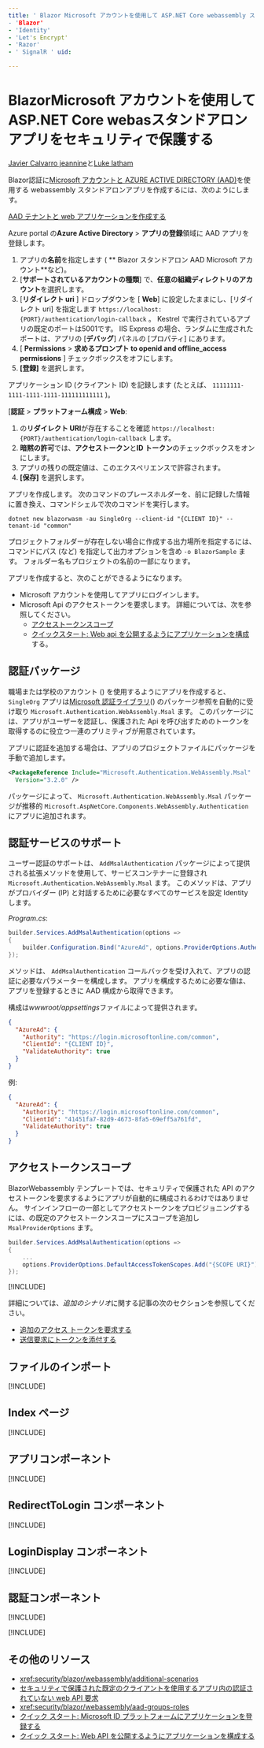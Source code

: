 ```yaml
---
title: ' Blazor Microsoft アカウントを使用して ASP.NET Core webassembly スタンドアロンアプリをセキュリティで保護する: 説明:: ms. 作成者: ms. カスタム: ms。日付: なし:
- 'Blazor'
- 'Identity'
- 'Let's Encrypt'
- 'Razor'
- ' SignalR ' uid: 

---
```

# <a name="secure-an-aspnet-core-blazor-webassembly-standalone-app-with-microsoft-accounts"></a>BlazorMicrosoft アカウントを使用して ASP.NET Core webasスタンドアロンアプリをセキュリティで保護する

[Javier Calvarro jeannine](https://github.com/javiercn)と[Luke latham](https://github.com/guardrex)

Blazor認証に[Microsoft アカウントと AZURE ACTIVE DIRECTORY (AAD)](/azure/active-directory/develop/quickstart-register-app#register-a-new-application-using-the-azure-portal)を使用する webassembly スタンドアロンアプリを作成するには、次のようにします。

[AAD テナントと web アプリケーションを作成する](/azure/active-directory/develop/v2-overview)

Azure portal の**Azure Active Directory**  >  **アプリの登録**領域に AAD アプリを登録します。

1. アプリの**名前**を指定します ( ** Blazor スタンドアロン AAD Microsoft アカウント**など)。
1. [**サポートされているアカウントの種類**] で、**任意の組織ディレクトリのアカウント**を選択します。
1. [**リダイレクト uri** ] ドロップダウンを [ **Web**] に設定したままにし、[リダイレクト uri] を指定します `https://localhost:{PORT}/authentication/login-callback` 。 Kestrel で実行されているアプリの既定のポートは5001です。 IIS Express の場合、ランダムに生成されたポートは、アプリの [**デバッグ**] パネルの [プロパティ] にあります。
1. [ **Permissions**  >  **求めるプロンプト to openid and offline_access permissions** ] チェックボックスをオフにします。
1. **[登録]** を選択します。

アプリケーション ID (クライアント ID) を記録します (たとえば、 `11111111-1111-1111-1111-111111111111` )。

[**認証**  >  **プラットフォーム構成**  >  **Web**:

1. の**リダイレクト URI**が存在することを確認 `https://localhost:{PORT}/authentication/login-callback` します。
1. **暗黙の許可**では、**アクセストークン**と**ID トークン**のチェックボックスをオンにします。
1. アプリの残りの既定値は、このエクスペリエンスで許容されます。
1. **[保存]** を選択します。

アプリを作成します。 次のコマンドのプレースホルダーを、前に記録した情報に置き換え、コマンドシェルで次のコマンドを実行します。

```dotnetcli
dotnet new blazorwasm -au SingleOrg --client-id "{CLIENT ID}" --tenant-id "common"
```

プロジェクトフォルダーが存在しない場合に作成する出力場所を指定するには、コマンドにパス (など) を指定して出力オプションを含め `-o BlazorSample` ます。 フォルダー名もプロジェクトの名前の一部になります。

アプリを作成すると、次のことができるようになります。

* Microsoft アカウントを使用してアプリにログインします。
* Microsoft Api のアクセストークンを要求します。 詳細については、次を参照してください。
  * [アクセストークンスコープ](#access-token-scopes)
  * [クイックスタート: Web api を公開するようにアプリケーションを構成](/azure/active-directory/develop/quickstart-configure-app-expose-web-apis)する。

## <a name="authentication-package"></a>認証パッケージ

職場または学校のアカウント () を使用するようにアプリを作成すると、 `SingleOrg` アプリは[Microsoft 認証ライブラリ](/azure/active-directory/develop/msal-overview)() のパッケージ参照を自動的に受け取り `Microsoft.Authentication.WebAssembly.Msal` ます。 このパッケージには、アプリがユーザーを認証し、保護された Api を呼び出すためのトークンを取得するのに役立つ一連のプリミティブが用意されています。

アプリに認証を追加する場合は、アプリのプロジェクトファイルにパッケージを手動で追加します。

```xml
<PackageReference Include="Microsoft.Authentication.WebAssembly.Msal" 
  Version="3.2.0" />
```

パッケージによって、 `Microsoft.Authentication.WebAssembly.Msal` パッケージが推移的 `Microsoft.AspNetCore.Components.WebAssembly.Authentication` にアプリに追加されます。

## <a name="authentication-service-support"></a>認証サービスのサポート

ユーザー認証のサポートは、 `AddMsalAuthentication` パッケージによって提供される拡張メソッドを使用して、サービスコンテナーに登録され `Microsoft.Authentication.WebAssembly.Msal` ます。 このメソッドは、アプリがプロバイダー (IP) と対話するために必要なすべてのサービスを設定 Identity します。

*Program.cs*:

```csharp
builder.Services.AddMsalAuthentication(options =>
{
    builder.Configuration.Bind("AzureAd", options.ProviderOptions.Authentication);
});
```

メソッドは、 `AddMsalAuthentication` コールバックを受け入れて、アプリの認証に必要なパラメーターを構成します。 アプリを構成するために必要な値は、アプリを登録するときに AAD 構成から取得できます。

構成は*wwwroot/appsettings*ファイルによって提供されます。

```json
{
  "AzureAd": {
    "Authority": "https://login.microsoftonline.com/common",
    "ClientId": "{CLIENT ID}",
    "ValidateAuthority": true
  }
}
```

例:

```json
{
  "AzureAd": {
    "Authority": "https://login.microsoftonline.com/common",
    "ClientId": "41451fa7-82d9-4673-8fa5-69eff5a761fd",
    "ValidateAuthority": true
  }
}
```

## <a name="access-token-scopes"></a>アクセストークンスコープ

BlazorWebassembly テンプレートでは、セキュリティで保護された API のアクセストークンを要求するようにアプリが自動的に構成されるわけではありません。 サインインフローの一部としてアクセストークンをプロビジョニングするには、の既定のアクセストークンスコープにスコープを追加し `MsalProviderOptions` ます。

```csharp
builder.Services.AddMsalAuthentication(options =>
{
    ...
    options.ProviderOptions.DefaultAccessTokenScopes.Add("{SCOPE URI}");
});
```

[!INCLUDE[](~/includes/blazor-security/azure-scope.md)]

詳細については、*追加のシナリオ*に関する記事の次のセクションを参照してください。

* [追加のアクセス トークンを要求する](xref:security/blazor/webassembly/additional-scenarios#request-additional-access-tokens)
* [送信要求にトークンを添付する](xref:security/blazor/webassembly/additional-scenarios#attach-tokens-to-outgoing-requests)

## <a name="imports-file"></a>ファイルのインポート

[!INCLUDE[](~/includes/blazor-security/imports-file-standalone.md)]

## <a name="index-page"></a>Index ページ

[!INCLUDE[](~/includes/blazor-security/index-page-msal.md)]

## <a name="app-component"></a>アプリコンポーネント

[!INCLUDE[](~/includes/blazor-security/app-component.md)]

## <a name="redirecttologin-component"></a>RedirectToLogin コンポーネント

[!INCLUDE[](~/includes/blazor-security/redirecttologin-component.md)]

## <a name="logindisplay-component"></a>LoginDisplay コンポーネント

[!INCLUDE[](~/includes/blazor-security/logindisplay-component.md)]

## <a name="authentication-component"></a>認証コンポーネント

[!INCLUDE[](~/includes/blazor-security/authentication-component.md)]

[!INCLUDE[](~/includes/blazor-security/troubleshoot.md)]

## <a name="additional-resources"></a>その他のリソース

* <xref:security/blazor/webassembly/additional-scenarios>
* [セキュリティで保護された既定のクライアントを使用するアプリ内の認証されていない web API 要求](xref:security/blazor/webassembly/additional-scenarios#unauthenticated-or-unauthorized-web-api-requests-in-an-app-with-a-secure-default-client)
* <xref:security/blazor/webassembly/aad-groups-roles>
* [クイック スタート: Microsoft ID プラットフォームにアプリケーションを登録する](/azure/active-directory/develop/quickstart-register-app#register-a-new-application-using-the-azure-portal)
* [クイック スタート: Web API を公開するようにアプリケーションを構成する](/azure/active-directory/develop/quickstart-configure-app-expose-web-apis)
